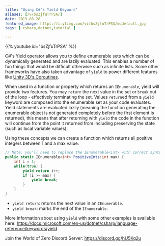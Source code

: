 ```yaml
---
title: "Using C#'s Yield Keyword"
aliases: [/v/bsZjfuTrPSA/]
date: 2019-08-28
featured_image: https://i.ytimg.com/vi/bsZjfuTrPSA/mqdefault.jpg
tags: [ csharp,dotnet,tutorial ]

---
```


{{% youtube id="bsZjfuTrPSA" %}}

C#'s Yield operator allows you to define enumerable sets which can be dynamically generated and are lazily evaluated. This enables a number of fun things that would be difficult otherwise such as infinite lists. Some other frameworks have also taken advantage of `yield` to power different features like [Unity 3D's Coroutines](https://docs.unity3d.com/Manual/Coroutines.html).

When used in a function or property which returns an `IEnumerable`, yield will provide two features. You may `return` the next value in the set or `break` out of the loop - effectively terminating the set. Values `return`ed from a `yield` keyword are composed into the enumerable set as your code evaluates. Yield statements are evaluated lazily (meaning the function generating the enumerable object is not generated completely before the first element is returned), this means that after returning with `yield` the code in the function will continue from the point it returned from including preserving the state (such as local variable values).

Using these concepts we can create a function which returns all positive integers between 1 and a max value.

```csharp
// Note: you'll need to replace the IEnumerable<int> with correct syntax as well as the >= symbol
public static IEnumerable<int> PositiveInts(int max) {
    int i = 1;
    while(true) {
        yield return i++;
        if (i >= max) {
            yield break;
        }
    }
}
```

* `yield return`: returns the next value in an `IEnumerable`.
* `yield break`: marks the end of the `IEnumerable`.

More information about using `yield` with some other examples is available here: https://docs.microsoft.com/en-us/dotnet/csharp/language-reference/keywords/yield

Join the World of Zero Discord Server: https://discord.gg/hU5Kq2u